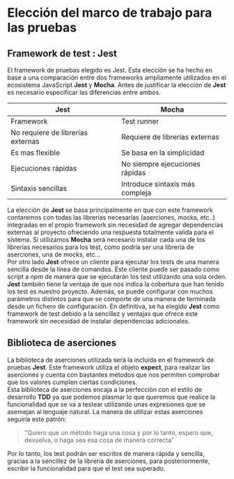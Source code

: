 # Elección del marco de trabajo para las pruebas
## Framework de test : Jest

El framework de pruebas elegido es Jest. Esta elección se ha hecho en base a una comparación entre dos frameworks ampliamente utilizados en el ecosistema JavaScript **Jest** y **Mocha**. Antes de justificar la elección de **Jest** es necesario especificar las diferencias entre ambos.  

|**Jest** | **Mocha**|
|---|---|
| Framework  | Test runner   |   
| No requiere de librerías externas | Requiere de librerías externas|
| Es mas flexible | Se basa en la simplicidad |
| Ejecuciones rápidas | No siempre ejecuciones rápidas |
| Sintaxis sencillas | Introduce sintaxis más compleja |

La elección de **Jest** se basa principalmente en que con este framework contaremos con todas las librerías necesarias (aserciones, mocks, etc..) integradas en el propio framework sin necesidad de agregar dependencias externas al proyecto ofreciendo una respuesta totalmente valida para el sistema. Si utilizamos **Mocha** será necesario instalar cada una de los librerías necesarios para los test, como podría ser una librería de aserciones, una de mocks, etc...  
Por otro lado **Jest** ofrece un cliente para ejecutar los tests de una manera sencilla desde la línea de comandos. Este cliente puede ser pasado como script a  *npm* de manera que se ejecutarán los test utilizando una sola orden.
**Jest** también tiene la ventaja de que nos indica la cobertura que han tenido los test es nuestro proyecto. Además, se puede configurar con muchos parámetros distintos para que se comporte de una manera de terminada desde un fichero de configuración.
En definitiva, se ha elegido **Jest** como framework de test debido a la sencillez y ventajas que ofrece este framework sin necesidad de instalar dependencias adicionales.

## Biblioteca de aserciones

La biblioteca de aserciones utilizada será la incluida en el framework de pruebas **Jest**. Este framework utiliza el objeto **expect**, para realizar las aserciones y cuenta con bastantes métodos que nos permiten comprobar que los valores cumplen ciertas condiciones.  
 Esta biblioteca de aserciones encaja a la perfección con el estilo de desarrollo **TDD** ya que podemos plasmar lo que queremos que realice la funcionalidad que se va a testear utilizando unas expresiones que se asemejan al lenguaje natural. La manera de utilizar estas aserciones seguiría este patrón:  
>"Quiero que un método haga una cosa y por lo tanto, espero que, devuelva, o haga sea esa cosa de manera correcta"

Por lo tanto, los test podrán ser escritos de manera rápida y sencilla, gracias a la sencillez de la librería de aserciones, para posteriormente, escribir la funcionalidad para que el test sea superado.
